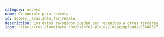 ```yaml
---
category: access
name: Disponible para reventa
id: access__available_for_resale
description: Los datos recogidos pueden ser revenidos a otras terceras partes
icon: https://res.cloudinary.com/helpful-places/image/upload/v1664832732/dtpr-icons/access/resale_t9iwvs.svg
---
```


